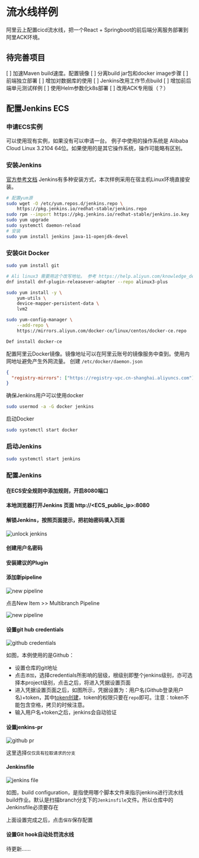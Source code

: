 # 流水线样例

阿里云上配置cicd流水线，把一个React + Springboot的前后端分离服务部署到阿里ACK环境。

## 待完善项目
[ ] 加速Maven build速度。配置镜像
[ ] 分离build jar包和docker image步骤
[ ] 前端独立部署
[ ] 增加对数据库的使用
[ ] Jenkins改用工作节点build
[ ] 增加前后端单元测试样例
[ ] 使用Helm参数化k8s部署
[ ] 改用ACK专用版（？）

## 配置Jenkins ECS
### 申请ECS实例
可以使用现有实例，如果没有可以申请一台。
例子中使用的操作系统是 Alibaba Cloud Linux  3.2104 64位。如果使用的是其它操作系统，操作可能略有区别。

### 安装Jenkins
[官方参考文档](https://www.jenkins.io/doc/book/installing/)
Jenkins有多种安装方式，本次样例采用在宿主机Linux环境直接安装。

``` bash
# 配置yum源
sudo wget -O /etc/yum.repos.d/jenkins.repo \
    https://pkg.jenkins.io/redhat-stable/jenkins.repo
sudo rpm --import https://pkg.jenkins.io/redhat-stable/jenkins.io.key
sudo yum upgrade
sudo systemctl daemon-reload
# 安装
sudo yum install jenkins java-11-openjdk-devel
```

### 安装Git Docker
``` bash
sudo yum install git
```

``` bash
# Ali linux3 需要用这个改写地址。 参考 https://help.aliyun.com/knowledge_detail/257767.html
dnf install dnf-plugin-releasever-adapter --repo alinux3-plus

sudo yum install -y \
    yum-utils \
    device-mapper-persistent-data \
    lvm2

sudo yum-config-manager \
    --add-repo \
    https://mirrors.aliyun.com/docker-ce/linux/centos/docker-ce.repo

Def install docker-ce
```

配置阿里云Docker镜像。镜像地址可以在阿里云账号的镜像服务中查到。使用内网地址避免产生外网流量。
创建 `/etc/docker/daemon.json`
``` json
{
  "registry-mirrors": ["https://registry-vpc.cn-shanghai.aliyuncs.com"]
}
```

确保Jenkins用户可以使用docker
``` bash
sudo usermod -a -G docker jenkins
```

启动Docker
``` bash
sudo systemctl start docker
```

### 启动Jenkins
``` bash
sudo systemctl start jenkins
```

### 配置Jenkins
#### 在ECS安全规则中添加规则，开启8080端口

#### 本地浏览器打开Jenkins 页面 http://<ECS_public_ip>:8080

#### 解锁Jenkins，按照页面提示，把初始密码填入页面
![unlock jenkins](doc/pic/unlock.png)

#### 创建用户名密码

#### 安装建议的Plugin

#### 添加新pipeline

![new pipeline](doc/pic/new-task.png)

点击New Item >> Multibranch Pipeline

![new pipeline](doc/pic/new-pipeline-2.png)

#### 设置git hub credentials

![github credentials](doc/pic/github-credentials.png)

如图，本例使用的是Github：

- 设置仓库的git地址
- 点击`添加`，选择credentials所影响的层级，根级别即整个jenkins级别，亦可选择本project级别，点击之后，将进入凭据设置页面
- 进入凭据设置页面之后，如图所示，凭据设置为：用户名(Github登录用户名)+token，其中[token创建](https://github.com/settings/tokens)，token的权限只要在`repo`即可。注意：token不能包含空格，拷贝的时候注意。
- 输入用户名+token之后，jenkins会自动验证

#### 设置jenkins-pr

![github pr](doc/pic/git-pr.png)

这里选择`仅仅具有拉取请求的分支`

#### Jenkinsfile

![jenkins file](doc/pic/Jenkinsfile.png)

如图，build configuration，是指使用哪个脚本文件来指示jenkins进行流水线build作业。默认是扫描branch分支下的`Jenkinsfile`文件。所以仓库中的Jenkinsfile必须要存在

上面设置完成之后，点击`保存`保存配置

#### 设置Git hook自动处罚流水线
待更新……
